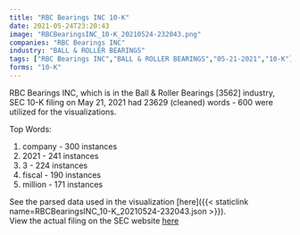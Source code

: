 ```yaml
---
title: "RBC Bearings INC 10-K"
date: 2021-05-24T23:20:43
image: "RBCBearingsINC_10-K_20210524-232043.png"
companies: "RBC Bearings INC"
industry: "BALL & ROLLER BEARINGS"
tags: ["RBC Bearings INC","BALL & ROLLER BEARINGS","05-21-2021","10-K"]
forms: "10-K"
---
```

RBC Bearings INC, which is in the Ball & Roller Bearings [3562] industry, SEC 10-K filing on May 21, 2021 had 23629 (cleaned) words - 600 were utilized for the visualizations.

Top Words:
1. company - 300 instances
2. 2021 - 241 instances
3. 3 - 224 instances
4. fiscal - 190 instances
5. million - 171 instances


See the parsed data used in the visualization [here]({{< staticlink name=RBCBearingsINC_10-K_20210524-232043.json >}}).  
View the actual filing on the SEC website [here](https://www.sec.gov/Archives/edgar/data/1324948/0001213900-21-028445.txt)